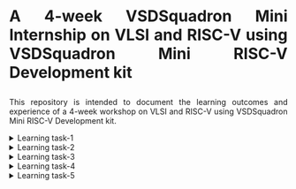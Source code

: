 # <p align="justify">A 4-week VSDSquadron Mini Internship on VLSI and RISC-V using VSDSquadron Mini RISC-V Development kit</p>

<p align="justify">This repository is intended to document the learning outcomes and experience of a 4-week workshop on VLSI and RISC-V using VSDSquadron Mini RISC-V Development kit.</p>

<details>
<summary>Learning task-1</summary>
<br>

- The first online meeting took place on <b>16<sup>th</sup> February, 2024, @ 6PM to 7PM.</b>
<br/> In this meeting the following tasks have been assigned.
1. Create a GitHub repo. Windows OS, 1TB HDD, 16GB RAM. 
2. Next Task - Allocate 8GB RAM, 100GB HDD for Oracle Virtual Machine and install [RISC-V GNU Toolchain first](https://github.com/riscv-collab/riscv-gnu-toolchain), then [install Yosys, iverilog, gtkwave](https://docs.google.com/document/d/1Z5t7xWpG_gdppLk_ZVfgKVr5hrQZISlkdwCWSjYg7p0/edit).

</details>

<details>
<summary>Learning task-2</summary>
<br>

- The second online meeting took place on <b>20<sup>th</sup> February, 2024, @ 6PM to 7PM.</b>
<br/>  In this meeting, It is assigned to identify the instruction type and exact 32-bit instruction code in the instruction type format. Upload the 32-bit pattern on GitHub. The summary is the following tasks.
1. List the types of instructions in RISC V
2. To consider the word size of the instruction code to be of size 32-bit<br>
[Click me to know the details of task-2](https://github.com/zakirhussaingit/vlsiriscv/blob/main/task2.md) 

</details>

<details>
<summary>Learning task-3</summary>
<br>

- The third online meeting took place on <b>22<sup>nd</sup> February, 2024, @ 6PM to 7PM.</b>
<br/>  In this meeting, we were introduced to RISC-V simulator and how to use it through demonstration-videos. And the same we have to reproduce through practice. <br>

[Click me to know the details of task-3](https://github.com/zakirhussaingit/vlsiriscv/blob/main/task3.md)
</details>
<details>
<summary>Learning task-4</summary>
<br>
  
[Click me to know the details of task-4](https://github.com/zakirhussaingit/vlsiriscv/blob/main/task4.md)
  
</details>


<details>
<summary>Learning task-5</summary>
<br>

[Click me to know the details of task-5](https://github.com/zakirhussaingit/vlsiriscv/blob/main/task5.md)

</details>
